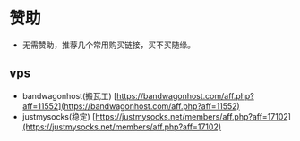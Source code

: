 # 赞助
* 无需赞助，推荐几个常用购买链接，买不买随缘。
## vps
* bandwagonhost(搬瓦工) [https://bandwagonhost.com/aff.php?aff=11552](https://bandwagonhost.com/aff.php?aff=11552)  
* justmysocks(稳定) [https://justmysocks.net/members/aff.php?aff=17102](https://justmysocks.net/members/aff.php?aff=17102)



